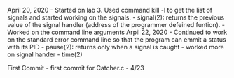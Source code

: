 April 20, 2020 - Started on lab 3. Used command kill -l to get the list of signals and started working on the 
                 signals. 
               - signal(2): returns the previous value of the signal handler (address of the programmer 
                 defeined funtion).
               - Worked on the command line arguments
Arpil 22, 2020 - Continued to work on the standard error command line so that the program can emmit a status 
                 with its PID
               - pause(2): returns only when a signal is caught
               - worked more on signal hander - time(2)
               
First Commit - first commit for Catcher.c - 4/23
